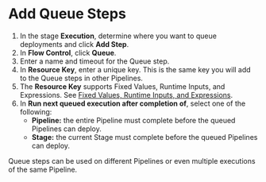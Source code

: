 # Add Queue Steps

1. In the stage **Execution**, determine where you want to queue deployments and click **Add Step**.
2. In **Flow Control**, click **Queue**.
3. Enter a name and timeout for the Queue step.
4. In **Resource Key**, enter a unique key. This is the same key you will add to the Queue steps in other Pipelines.
5. The **Resource Key** supports Fixed Values, Runtime Inputs, and Expressions. See [Fixed Values, Runtime Inputs, and Expressions](../../platform/20_References/runtime-inputs.md).
6. In **Run next queued execution after completion of**, select one of the following:
   + **Pipeline:** the entire Pipeline must complete before the queued Pipelines can deploy.
   + **Stage:** the current Stage must complete before the queued Pipelines can deploy.

Queue steps can be used on different Pipelines or even multiple executions of the same Pipeline.
